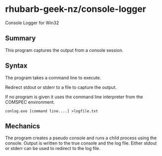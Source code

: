# rhubarb-geek-nz/console-logger
Console Logger for Win32

## Summary

This program captures the output from a console session.

## Syntax

The program takes a command line to execute.

Redirect stdout or stderr to a file to capture the output.

If no program is given it uses the command line interpreter from the COMSPEC environment.

```
conlog.exe [command line....] >logfile.txt
```

## Mechanics

The program creates a pseudo console and runs a child process using the console. Output is written to the true console and the log file. Either stdout or stderr can be used to redirect to the log file.
